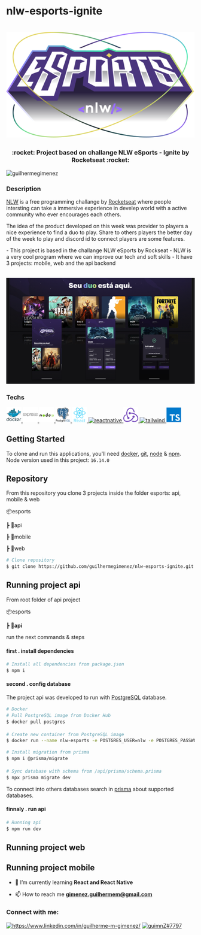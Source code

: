 # nlw-esports-ignite


<h1 align="center"> <img alt="nlw-logo" src="esports/web/src/assets/logo-nlw-esports.svg" /> </h1>
 <h3 align="center">:rocket: Project based on challange NLW eSports - Ignite by Rocketseat :rocket:</h3> 


<p align="left"> <img src="https://komarev.com/ghpvc/?username=guilhermegimenez&label=Profile%20views&color=0e75b6&style=flat" alt="guilhermegimenez" /> </p>

<h3 align="left">Description</h3>

[NLW](https://lp.rocketseat.com.br/nlw) is a free programming challange by [Rocketseat](https://rocketseat.com.br/) where people intersting can take a immersive experience in develep world with a active community who ever encourages each others.
<p align="left">The idea of the product developed on this week was provider to players a nice experience to find a duo to play. Share to others players the better day of the week to play and discord id to connect players are some features. </p> 
- This project is based in the challange NLW eSports by Rockseat 
- NLW is a very cool program where we can improve our tech and soft skills
- It have 3 projects: mobile, web and the api backend
<br><br>
<p align="center"> <img src="cover.png" alt="guilhermegimenez" /> </p>

<h3 align="left">Techs</h3>
<p align="left"> <a href="https://www.docker.com/" target="_blank" rel="noreferrer"> <img src="https://raw.githubusercontent.com/devicons/devicon/master/icons/docker/docker-original-wordmark.svg" alt="docker" width="40" height="40"/> </a> <a href="https://expressjs.com" target="_blank" rel="noreferrer"> <img src="https://raw.githubusercontent.com/devicons/devicon/master/icons/express/express-original-wordmark.svg" alt="express" width="40" height="40"/> </a> <a href="https://nodejs.org" target="_blank" rel="noreferrer"> <img src="https://raw.githubusercontent.com/devicons/devicon/master/icons/nodejs/nodejs-original-wordmark.svg" alt="nodejs" width="40" height="40"/> </a> <a href="https://www.postgresql.org" target="_blank" rel="noreferrer"> <img src="https://raw.githubusercontent.com/devicons/devicon/master/icons/postgresql/postgresql-original-wordmark.svg" alt="postgresql" width="40" height="40"/> </a> <a href="https://reactjs.org/" target="_blank" rel="noreferrer"> <img src="https://raw.githubusercontent.com/devicons/devicon/master/icons/react/react-original-wordmark.svg" alt="react" width="40" height="40"/> </a> <a href="https://reactnative.dev/" target="_blank" rel="noreferrer"> <img src="https://reactnative.dev/img/header_logo.svg" alt="reactnative" width="40" height="40"/> </a> <a href="https://redux.js.org" target="_blank" rel="noreferrer"> <img src="https://raw.githubusercontent.com/devicons/devicon/master/icons/redux/redux-original.svg" alt="redux" width="40" height="40"/> </a> <a href="https://tailwindcss.com/" target="_blank" rel="noreferrer"> <img src="https://www.vectorlogo.zone/logos/tailwindcss/tailwindcss-icon.svg" alt="tailwind" width="40" height="40"/> </a> <a href="https://www.typescriptlang.org/" target="_blank" rel="noreferrer"> <img src="https://raw.githubusercontent.com/devicons/devicon/master/icons/typescript/typescript-original.svg" alt="typescript" width="40" height="40"/> </a> </p>

## Getting Started

To clone and run this applications, you'll need [docker](https://www.docker.com/get-started/), [git](https://git-scm.com),  [node](https://nodejs.org/en/) & [npm](https://www.npmjs.com/). 
<br/>Node version used in this project: `16.14.0`

## Repository

From this repository you clone 3 projects inside the folder esports: api, mobile & web

📦esports

 ┣ 📂api

 ┣ 📂mobile
 
 ┣ 📂web

```bash
# Clone repository
$ git clone https://github.com/guilhermegimenez/nlw-esports-ignite.git
```

## Running project api

From root folder of api project 

📦esports

 ┣ 📂**api**

run the next commands & steps

#### first . install dependencies

```bash
# Install all dependencies from package.json
$ npm i
```

#### second . config database

The project api was developed to run with [PostgreSQL](https://www.postgresql.org) database.

```bash
# Docker
# Pull PostgreSQL image from Docker Hub
$ docker pull postgres

# Create new container from PostgreSQL image
$ docker run --name nlw-esports -e POSTGRES_USER=nlw -e POSTGRES_PASSWORD=dev -e POSTGRES_DB=nlw -d -p 5432:5432 postgres
```

```bash
# Install migration from prisma
$ npm i @prisma/migrate

# Sync database with schema from /api/prisma/schema.prisma
$ npx prisma migrate dev
```
To connect into others databases search in [prisma](https://www.prisma.io/docs/concepts/database-connectors) about supported databases.

#### finnaly . run api
```bash
# Running api
$ npm run dev
```

## Running project web

## Running project mobile

- 🌱 I’m currently learning **React and React Native**

- 📫 How to reach me **gimenez.guilhermem@gmail.com**

<h3 align="left">Connect with me:</h3>
<p align="left">
<a href="https://linkedin.com/in/https://www.linkedin.com/in/guilherme-m-gimenez/" target="blank"><img align="center" src="https://raw.githubusercontent.com/rahuldkjain/github-profile-readme-generator/master/src/images/icons/Social/linked-in-alt.svg" alt="https://www.linkedin.com/in/guilherme-m-gimenez/" height="30" width="40" /></a>
<a href="https://discord.gg/guimnZ#7797" target="blank"><img align="center" src="https://raw.githubusercontent.com/rahuldkjain/github-profile-readme-generator/master/src/images/icons/Social/discord.svg" alt="guimnZ#7797" height="30" width="40" /></a>
</p>
